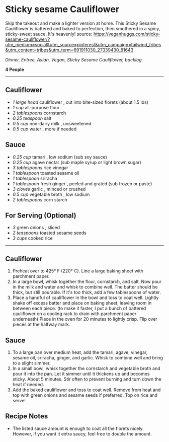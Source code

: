 # Sticky sesame Cauliflower

Skip the takeout and make a lighter version at home. This Sticky Sesame Cauliflower is battered and baked to perfection, then smothered in a spicy, sticky-sweet sauce. It's heavenly!
source: https://veganhuggs.com/sticky-sesame-cauliflower/?utm_medium=social&utm_source=pinterest&utm_campaign=tailwind_tribes&utm_content=tribes&utm_term=691911030_27339430_81643

*Dinner, Entree, Asian, Vegan, Sticky Sesame Cauliflower, backlog*

**4 People**

---

## Cauliflower

- *1 large head* cauliflower , cut into bite-sized florets (about 1.5 lbs)
- *1 cup* all-purpose flour
- *2 tablespoons* cornstarch
- *0.25 teaspoon* salt
- *0.5 cup* non-dairy milk , unsweetened
- *0.5 cup* water , more if needed

## Sauce

- *0.25 cup* tamari , low sodium (sub soy sauce)
- *0.25 cup* agave nectar (sub maple syrup or light brown sugar)
- *3 tablespoons* rice vinegar
- *1 tablespoon* toasted sesame oil
- *1 tablespoon* sriracha
- *1 tablespoon* fresh ginger , peeled and grated (sub frozen or paste)
- *3 cloves* garlic , minced or crushed
- *0.5 cup* vegetable broth , low sodium
- *2 tablespoons* corn starch

## For Serving (Optional)

- *3* green onions , sliced
- *2 teaspoons* toasted sesame seeds
- *3 cups* cooked rice

---

## Cauliflower
1. Preheat over to 425° F (220° C). Line a large baking sheet with parchment paper.
2. In a large bowl, whisk together the flour, cornstarch, and salt. Now pour in the milk and water and whisk to combine well. The batter should be thick, but still pourable. If it's too thick, add a few tablespoons of water.
3. Place a handful of cauliflower in the bowl and toss to coat well. Lightly shake off excess batter and place on baking sheet, leaving room in between each piece. (to make it faster, I put a bunch of battered cauliflower on a cooling rack to drain with parchment paper underneath) Place in the oven for 20 minutes to lightly crisp. Flip over pieces at the halfway mark.
## Sauce
1. To a large pan over medium heat, add the tamari, agave, vinegar, sesame oil, sriracha, ginger, and garlic. Whisk to combine well and bring to a slight simmer.
2. In a small bowl, whisk together the cornstarch and vegetable broth and pour it into the pan. Let it simmer until it thickens up and becomes sticky. About 5 minutes. Stir often to prevent burning and turn down the heat if needed.
3. Add the baked cauliflower and toss to coat well. Remove from heat and top with green onions and sesame seeds if preferred. Top on rice and serve!

## Recipe Notes

* The listed sauce amount is enough to coat all the florets nicely. However, if you want it extra saucy, feel free to double the amount.
